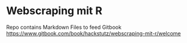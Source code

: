 # Webscraping mit R

Repo contains Markdown Files to feed Gitbook <https://www.gitbook.com/book/hackstutz/webscraping-mit-r/welcome>